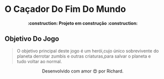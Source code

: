 # O Caçador Do Fim Do Mundo
<h4 align="center">
:construction:  Projeto em construção  :construction:
</h4>

## Objetivo Do Jogo

> O objetivo principal deste jogo é um herói,cujo único sobrevivente do planeta derrotar zumbis e outras criaturas,para salvar o planeta e tudo voltar ao normal.

<p align="center">
Desenvolvido com amor 😍 por Richard.
</p>
